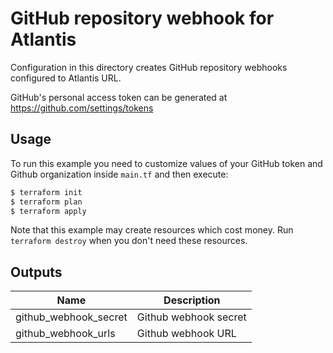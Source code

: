 # GitHub repository webhook for Atlantis

Configuration in this directory creates GitHub repository webhooks configured to Atlantis URL.

GitHub's personal access token can be generated at https://github.com/settings/tokens

## Usage

To run this example you need to customize values of your GitHub token and Github organization inside `main.tf` and then execute:

```bash
$ terraform init
$ terraform plan
$ terraform apply
```

Note that this example may create resources which cost money. Run `terraform destroy` when you don't need these resources.

<!-- BEGINNING OF PRE-COMMIT-TERRAFORM DOCS HOOK -->

## Outputs

| Name | Description |
|------|-------------|
| github_webhook_secret | Github webhook secret |
| github_webhook_urls | Github webhook URL |

<!-- END OF PRE-COMMIT-TERRAFORM DOCS HOOK -->
